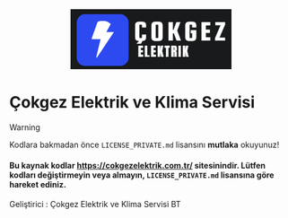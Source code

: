 <center>
  <img src="image/cokgezelektrik_dark.PNG" alt="Çokgez Elektrik ve Klima servisi">
</center>

# Çokgez Elektrik ve Klima Servisi

> [!WARNING]
> Kodlara bakmadan önce `LICENSE_PRIVATE.md` lisansını **mutlaka** okuyunuz!

#### Bu kaynak kodlar https://cokgezelektrik.com.tr/ sitesinindir. Lütfen kodları değiştirmeyin veya almayın, `LICENSE_PRIVATE.md` lisansına göre hareket ediniz.

Geliştirici : Çokgez Elektrik ve Klima Servisi BT
